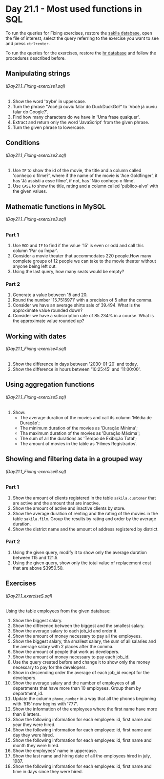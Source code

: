 # Day 21.1 - Most used functions in SQL

To run the queries for Fixing exercises, restore the [sakila database](https://dev.mysql.com/doc/index-other.html), open the file of interest, select the query referring to the exercise you want to see and press `ctrl+enter`.

To run the queries for the exercises, restore the [hr database](https://github.com/nomemory/hr-schema-mysql) and follow the procedures described before.
## Manipulating strings
###### (Day21.1_Fixing-exercise1.sql)

1. Show the word 'trybe' in uppercase.
2. Turn the phrase 'Você já ouviu falar do DuckDuckGo?' to 'Você já ouviu falar do Google?'.
3. Find how many characters do we have in 'Uma frase qualquer'.
4. Extract and return only the word 'JavaScript' from the given phrase.
5. Turn the given phrase to lowercase.

## Conditions
###### (Day21.1_Fixing-exercise2.sql)

1. Use `IF` to show the id of the movie, the title and a column called 'conheço o filme?', where if the name of the movie is 'Ace Goldfinger', it has 'Já assisti a esse filme', if not, has 'Não conheço o filme'.
2. Use `CASE` to show the title, rating and a column called 'público-alvo' with the given values.

## Mathematic functions in MySQL
###### (Day21.1_Fixing-exercise3.sql)

### Part 1
1. Use `MOD` and `IF` to find if the value '15' is even or odd and call this column 'Par ou Ímpar'.
2. Consider a movie theater that accommodates 220 people.How many complete groups of 12 people we can take to the movie theater without anyone being left out.
3. Using the last query, how many seats would be empty?

### Part 2
1. Generate a value between 15 and 20.
2. Round the number '15.7515971' with a precision of 5 after the comma.
3. Consider we have an average shirts sale of 39.494. What is the approximate value rounded down?
4. Consider we have a subscription rate of 85.234% in a course. What is the approximate value rounded up?

## Working with dates
###### (Day21.1_Fixing-exercise4.sql)

1. Show the difference in days between '2030-01-20' and today.
2. Show the difference in hours between '10:25:45' and '11:00:00'.

## Using aggregation functions
###### (Day21.1_Fixing-exercise5.sql)

1. Show:
   * The average duration of the movies and call its column 'Média de Duração';
   * The minimum duration of the movies as 'Duração Mínima';
   * Tha maximum duration of the movies as 'Duração Máxima';
   * The sum of all the durations as 'Tempo de Exibição Total';
   * The amount of movies in the table as 'Filmes Registrados'.

## Showing and filtering data in a grouped way
###### (Day21.1_Fixing-exercise6.sql)

### Part 1

1. Show the amount of clients registered in the table `sakila.customer` that are active and the amount that are inactive.
2. Show the amount of active and inactive clients by store.
3. Show the average duration of renting and the rating of the movies in the table `sakila.film`. Group the results by rating and order by the average duration.
4. Show the district name and the amount of address registered by district.

### Part 2

1. Using the given query, modify it to show only the average duration between 115 and 121.5.
2. Using the given query, show only the total value of replacement cost that are above $3950.50.


## Exercises
###### (Day21.1_exerciseS.sql)

Using the table employees from the given database:

1. Show the biggest salary.
2. Show the difference between the biggest and the smallest salary.
3. Show the average salary to each job_id and order it.
4. Show the amount of money necessary to pay all the employees.
5. Show the biggest salary, tha smallest salary, the sum of all salaries and the average salary with 2 places after the comma.
6. Show the amount of people that work as developers.
7. Show the amount of money necessary to pay each job_id.
8. Use the query created before and change it to show only the money necessary to pay for the developers.
9. Show in descending order the average of each job_id except for the developers.
10. Show the average salary and the number of employees of all departments that have more than 10 employees. Group them by department_id.
11. Update the column `phone_number` in a way that all the phones beginning with '515' now begins with '777'.
12. Show the information of the employees where the first name have more than 8 letters.
13. Show the following information for each employee: id, first name and year they were hired.
14. Show the following information for each employee: id, first name and day they were hired.
15. Show the following information for each employee: id, first name and month they were hired.
16. Show the employees' name in uppercase.
17. Show the last name and hiring date of all the employees hired in july, 1987.
18. Show the following information for each employee: id, first name and time in days since they were hired.
